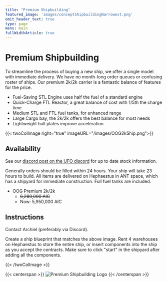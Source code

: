 ```yaml
---
title: "Premium Shipbuilding"
featured_image: 'images/conceptShipbuildingNarrowest.png'
omit_header_text: true
type: page
menu: main
fullWidthArticle: true
---
```


# Premium Shipbuilding

To streamline the process of buying a new ship, we offer a single model with immediate delivery. We have no month-long order queues or confusing roster of ships. Our premium 2k/2k carrier is a fantastic balance of features for the price.

* Fuel-Saving STL Engine uses half the fuel of a standard engine
* Quick-Charge FTL Reactor, a great balance of cost with 1/5th the charge time
* Medium STL and FTL fuel tanks, for enhanced range
* Large Cargo bay, the 2k/2k offers the best balance for most needs
* Lightweight hull plates improve acceleration

{{< twoColImage right="true" imageURL="/images/OOG2kShip.png">}}

## Availability
See our [discord post on the UFO discord](https://discord.com/channels/855488309802172469/1235430108127432754) for up to date stock information.

Generally orders should be filled within 24 hours. Your ship will take 23 hours to build. All items are delivered on Hephaestus in ANT space, which has a shipyard for immediate construction. Full fuel tanks are included. 

* OOG Premium 2k/2k
  * ~~6,280,000 AIC~~ 
  * Now: 5,950,000 AIC

## Instructions
Contact Archiel (preferably via Discord). 

Create a ship blueprint that matches the above image. Rent 4 warehouses on Hephaestus to store the entire ship, or insert components into the ship as you accept the contracts. Make sure to click "start" in the shipyard after adding all the components.

{{< /twoColImage >}}

{{< centerspan >}}
![Premium Shipbuilding Logo](/images/oog_premium_shipbuilding.png)
{{< /centerspan >}}

